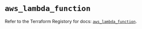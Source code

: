 # `aws_lambda_function`

Refer to the Terraform Registory for docs: [`aws_lambda_function`](https://registry.terraform.io/providers/hashicorp/aws/5.12.0/docs/resources/lambda_function).
